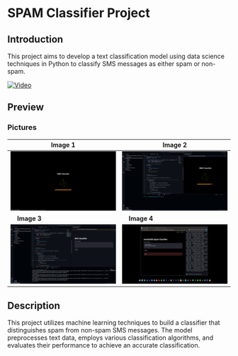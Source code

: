 # SPAM Classifier Project

## Introduction
This project aims to develop a text classification model using data science techniques in Python to classify SMS messages as either spam or non-spam.

[![Video](video_thumbnail.png)](video_link)

## Preview
### Pictures

| **Image 1** | **Image 2** |
|-------------|-------------|
| ![Image 1](https://github.com/07Sushant/SMS-Spam-Detection/blob/main/images/1.png) | ![Image 2](https://github.com/07Sushant/SMS-Spam-Detection/blob/main/images/2.png) |
| **&nbsp;&nbsp;&nbsp;&nbsp;Image 3** | **&nbsp;&nbsp;&nbsp;&nbsp;Image 4** |
| ![Image 3](https://github.com/07Sushant/SMS-Spam-Detection/blob/main/images/3.png) | ![Image 4](https://github.com/07Sushant/SMS-Spam-Detection/blob/main/images/4.png) |

## Description
<!-- Write your project description here -->
This project utilizes machine learning techniques to build a classifier that distinguishes spam from non-spam SMS messages. The model preprocesses text data, employs various classification algorithms, and evaluates their performance to achieve an accurate classification.

<!-- Add more details, methodologies used, and any other relevant information -->
